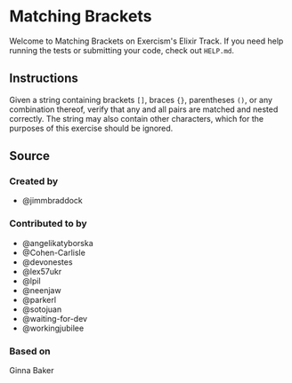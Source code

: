 # Matching Brackets

Welcome to Matching Brackets on Exercism's Elixir Track.
If you need help running the tests or submitting your code, check out `HELP.md`.

## Instructions

Given a string containing brackets `[]`, braces `{}`, parentheses `()`, or any combination thereof, verify that any and all pairs are matched and nested correctly.
The string may also contain other characters, which for the purposes of this exercise should be ignored.

## Source

### Created by

- @jimmbraddock

### Contributed to by

- @angelikatyborska
- @Cohen-Carlisle
- @devonestes
- @lex57ukr
- @lpil
- @neenjaw
- @parkerl
- @sotojuan
- @waiting-for-dev
- @workingjubilee

### Based on

Ginna Baker